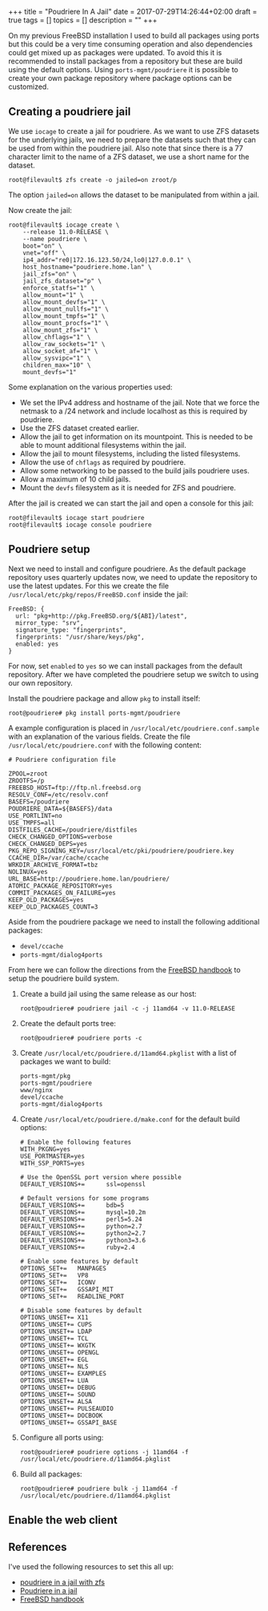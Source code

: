+++
title = "Poudriere In A Jail"
date = 2017-07-29T14:26:44+02:00
draft = true
tags = []
topics = []
description = ""
+++

On my previous FreeBSD installation I used to build all packages using ports but this could be a very time consuming operation and also dependencies could get mixed up as packages were updated. To avoid this it is recommended to install packages from a repository but these are build using the default options. Using ```ports-mgmt/poudriere``` it is possible to create your own package repository where package options can be customized.

<!--more-->

## Creating a poudriere jail

We use ```iocage``` to create a jail for poudriere. As we want to use ZFS datasets for the underlying jails, we need to prepare the datasets such that they can be used from within the poudriere jail. Also note that since there is a 77 character limit to the name of a ZFS dataset, we use a short name for the dataset.

```
root@filevault$ zfs create -o jailed=on zroot/p
```

The option ```jailed=on``` allows the dataset to be manipulated from within a jail.

Now create the jail:

```
root@filevault$ iocage create \
    --release 11.0-RELEASE \
    --name poudriere \
    boot="on" \
    vnet="off" \
    ip4_addr="re0|172.16.123.50/24,lo0|127.0.0.1" \
    host_hostname="poudriere.home.lan" \
    jail_zfs="on" \
    jail_zfs_dataset="p" \
    enforce_statfs="1" \
    allow_mount="1" \
    allow_mount_devfs="1" \
    allow_mount_nullfs="1" \
    allow_mount_tmpfs="1" \
    allow_mount_procfs="1" \
    allow_mount_zfs="1" \
    allow_chflags="1" \
    allow_raw_sockets="1" \
    allow_socket_af="1" \
    allow_sysvipc="1" \
    children_max="10" \
    mount_devfs="1"
```

Some explanation on the various properties used:

- We set the IPv4 address and hostname of the jail. Note that we force the netmask to a /24 network and include localhost as this is required by poudriere.
- Use the ZFS dataset created earlier.
- Allow the jail to get information on its mountpoint. This is needed to be able to mount additional filesystems within the jail.
- Allow the jail to mount filesystems, including the listed filesystems.
- Allow the use of ```chflags``` as required by poudriere.
- Allow some networking to be passed to the build jails poudriere uses.
- Allow a maximum of 10 child jails.
- Mount the ```devfs``` filesystem as it is needed for ZFS and poudriere.

After the jail is created we can start the jail and open a console for this jail:

```
root@filevault$ iocage start poudriere
root@filevault$ iocage console poudriere
```

## Poudriere setup

Next we need to install and configure poudriere. As the default package repository uses quarterly updates now, we need to update the repository to use the latest updates. For this we create the file ```/usr/local/etc/pkg/repos/FreeBSD.conf``` inside the jail:

```
FreeBSD: {
  url: "pkg+http://pkg.FreeBSD.org/${ABI}/latest",
  mirror_type: "srv",
  signature_type: "fingerprints",
  fingerprints: "/usr/share/keys/pkg",
  enabled: yes
}
```

For now, set ```enabled``` to ```yes``` so we can install packages from the default repository. After we have completed the poudriere setup we switch to using our own repository.

Install the poudriere package and allow ```pkg``` to install itself:

```
root@poudriere# pkg install ports-mgmt/poudriere
```

A example configuration is placed in ```/usr/local/etc/poudriere.conf.sample``` with an explanation of the various fields. Create the file ```/usr/local/etc/poudriere.conf``` with the following content:

```
# Poudriere configuration file

ZPOOL=zroot
ZROOTFS=/p
FREEBSD_HOST=ftp://ftp.nl.freebsd.org
RESOLV_CONF=/etc/resolv.conf
BASEFS=/poudriere
POUDRIERE_DATA=${BASEFS}/data
USE_PORTLINT=no
USE_TMPFS=all
DISTFILES_CACHE=/poudriere/distfiles
CHECK_CHANGED_OPTIONS=verbose
CHECK_CHANGED_DEPS=yes
PKG_REPO_SIGNING_KEY=/usr/local/etc/pki/poudriere/poudriere.key
CCACHE_DIR=/var/cache/ccache
WRKDIR_ARCHIVE_FORMAT=tbz
NOLINUX=yes
URL_BASE=http://poudriere.home.lan/poudriere/
ATOMIC_PACKAGE_REPOSITORY=yes
COMMIT_PACKAGES_ON_FAILURE=yes
KEEP_OLD_PACKAGES=yes
KEEP_OLD_PACKAGES_COUNT=3
```

Aside from the poudriere package we need to install the following additional packages:

- ```devel/ccache```
- ```ports-mgmt/dialog4ports```

From here we can follow the directions from the [FreeBSD handbook](https://www.freebsd.org/doc/handbook/ports-poudriere.html) to setup the poudriere build system.

1. Create a build jail using the same release as our host:

    ```root@poudriere# poudriere jail -c -j 11amd64 -v 11.0-RELEASE```
1. Create the default ports tree:

    ```root@poudriere# poudriere ports -c```
1. Create ```/usr/local/etc/poudriere.d/11amd64.pkglist``` with a list of packages we want to build:

    ```
    ports-mgmt/pkg
    ports-mgmt/poudriere
    www/nginx
    devel/ccache
    ports-mgmt/dialog4ports
    ```
1. Create ```/usr/local/etc/poudriere.d/make.conf``` for the default build options:

    ```
    # Enable the following features
    WITH_PKGNG=yes
    USE_PORTMASTER=yes
    WITH_SSP_PORTS=yes

    # Use the OpenSSL port version where possible
    DEFAULT_VERSIONS+=      ssl=openssl

    # Default versions for some programs
    DEFAULT_VERSIONS+=      bdb=5
    DEFAULT_VERSIONS+=      mysql=10.2m
    DEFAULT_VERSIONS+=      perl5=5.24
    DEFAULT_VERSIONS+=      python=2.7
    DEFAULT_VERSIONS+=      python2=2.7
    DEFAULT_VERSIONS+=      python3=3.6
    DEFAULT_VERSIONS+=      ruby=2.4

    # Enable some features by default
    OPTIONS_SET+=   MANPAGES
    OPTIONS_SET+=   VP8
    OPTIONS_SET+=   ICONV
    OPTIONS_SET+=   GSSAPI_MIT
    OPTIONS_SET+=   READLINE_PORT

    # Disable some features by default
    OPTIONS_UNSET+= X11
    OPTIONS_UNSET+= CUPS
    OPTIONS_UNSET+= LDAP
    OPTIONS_UNSET+= TCL
    OPTIONS_UNSET+= WXGTK
    OPTIONS_UNSET+= OPENGL
    OPTIONS_UNSET+= EGL
    OPTIONS_UNSET+= NLS
    OPTIONS_UNSET+= EXAMPLES
    OPTIONS_UNSET+= LUA
    OPTIONS_UNSET+= DEBUG
    OPTIONS_UNSET+= SOUND
    OPTIONS_UNSET+= ALSA
    OPTIONS_UNSET+= PULSEAUDIO
    OPTIONS_UNSET+= DOCBOOK
    OPTIONS_UNSET+= GSSAPI_BASE
    ```
1. Configure all ports using:

    ```root@poudriere# poudriere options -j 11amd64 -f /usr/local/etc/poudriere.d/11amd64.pkglist```
1. Build all packages:

    ```root@poudriere# poudriere bulk -j 11amd64 -f /usr/local/etc/poudriere.d/11amd64.pkglist```

## Enable the web client



## References

I've used the following resources to set this all up:

- [poudriere in a jail with zfs](http://zero-knowledge.org/post/126/)
- [Poudriere in a jail](http://www.allanjude.com/blog/2013-10-05_poudriere_jail)
- [FreeBSD handbook](https://www.freebsd.org/doc/handbook/ports-poudriere.html)
